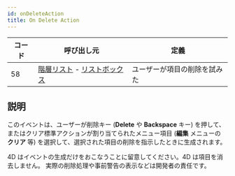 ```yaml
---
id: onDeleteAction
title: On Delete Action
---
```


| コード | 呼び出し元                                                                              | 定義             |
| --- | ---------------------------------------------------------------------------------- | -------------- |
| 58  | [階層リスト](FormObjects/list_overview.md) - [リストボックス](FormObjects/listbox_overview.md) | ユーザーが項目の削除を試みた |

## 説明

このイベントは、ユーザーが削除キー (**Delete** や **Backspace** キー) を押して、またはクリア標準アクションが割り当てられたメニュー項目 (**編集** メニューの **クリア** 等) を選択して、選択された項目の削除を指示したときに生成されます。

4D はイベントの生成だけをおこなうことに留意してください。4D は項目を消去しません。 実際の削除処理や事前警告の表示などは開発者の責任です。
